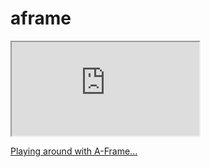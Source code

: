 # aframe

<iframe src=https://jazz-soft.github.io/aframe></iframe>

[Playing around with A-Frame...](https://jazz-soft.github.io/aframe)
